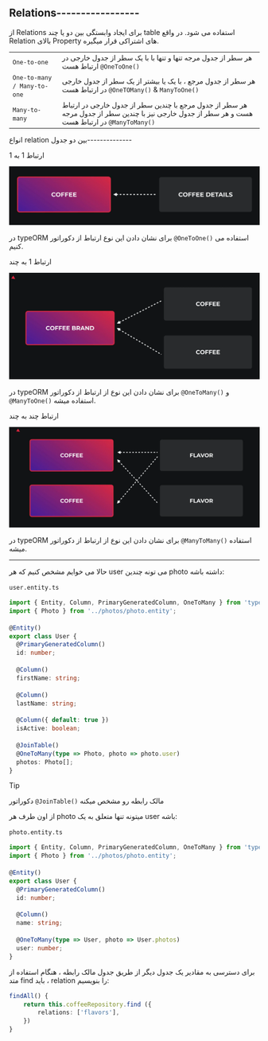 ## Relations-----------------

از Relations برای ایجاد وابستگی بین دو یا چند table استفاده می شود. در واقع Relation  بالای Property های اشتراکی قرار میگیره.

|   |   |
|---|---|
|`One-to-one`|هر سطر از جدول مرجه تنها و تنها با با یک سطر از جدول خارجی در ارتباط هست `@OneToOne()`
|`One-to-many / Many-to-one`|هر سطر از جدول مرجع ، با یک یا بیشتر از یک سطر از جدول خارجی در ارتباط هست `@OneTOMany()` & `ManyToOne()`|
|`Many-to-many`|هر سطر از جدول مرجع با چندین سطر از جدول خارجی در ارتباط هست و هر سطر از جدول خارجی نیز با چندین سطر از جدول مرجه در ارتباط هست `@ManyToMany()`|

انواع relation بین دو جدول--------------

ارتباط 1 به 1

![](./Images/Pasted%20image%2020240310205309.png)

در typeORM برای نشان دادن این نوع ارتباط از دکوراتور `@OneToOne()` استفاده می کنیم.

ارتباط 1 به چند

![](./Images/Pasted%20image%2020240310205743.png)

در typeORM برای نشان دادن این نوع از ارتباط از دکوراتور `@OneToMany()` و `@ManyToOne()` استفاده میشه.

ارتباط چند به چند

![](./Images/Pasted%20image%2020240310210555.png)

در typeORM برای نشان دادن این نوع از ارتباط از دکوراتور `@ManyToMany()` استفاده میشه.


---

حالا می خوایم مشخص کنیم که هر user می تونه چندین photo داشته باشه:

`user.entity.ts`
```typescript
import { Entity, Column, PrimaryGeneratedColumn, OneToMany } from 'typeorm';
import { Photo } from '../photos/photo.entity';

@Entity()
export class User {
  @PrimaryGeneratedColumn()
  id: number;

  @Column()
  firstName: string;

  @Column()
  lastName: string;

  @Column({ default: true })
  isActive: boolean;

  @JoinTable()
  @OneToMany(type => Photo, photo => photo.user)
  photos: Photo[];
}
```

>[!tip]
>
دکوراتور `@JoinTable()` مالک رابطه رو مشخص میکنه

از اون طرف هر photo میتونه تنها متعلق به یک user باشه:

`photo.entity.ts`
```ts
import { Entity, Column, PrimaryGeneratedColumn, OneToMany } from 'typeorm';
import { Photo } from '../photos/photo.entity';

@Entity()
export class User {
  @PrimaryGeneratedColumn()
  id: number;

  @Column()
  name: string;

  @OneToMany(type => User, photo => User.photos)
  user: number;
}
```

برای دسترسی به مقادیر یک جدول دیگر از طریق جدول مالک رابطه ، هنگام استفاده از متد find باید ، relation را بنویسیم:

```ts
findAll() {
	return this.coffeeRepository.find ({
		relations: ['flavors'],
	})
}
```